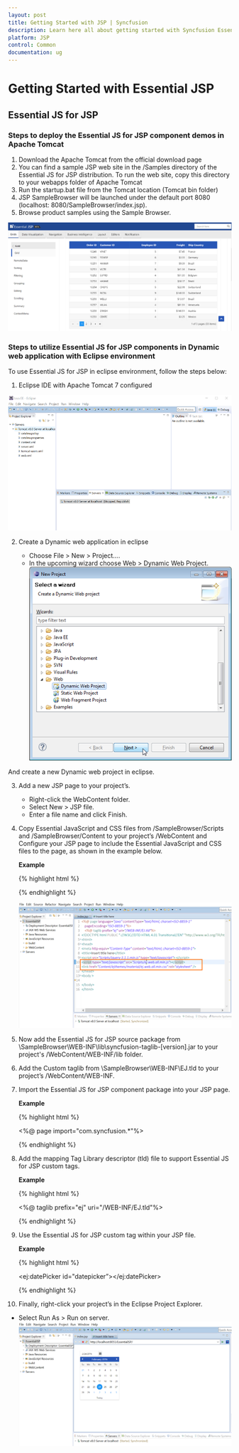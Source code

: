 ```yaml
---
layout: post
title: Getting Started with JSP | Syncfusion
description: Learn here all about getting started with Syncfusion Essential JSP, its elements, and more details.
platform: JSP 
control: Common 
documentation: ug
---
```


# Getting Started with Essential JSP

## Essential JS for JSP

### Steps to deploy the Essential JS for JSP component demos in Apache Tomcat 

1.	Download the Apache Tomcat from the official download page
2.	You can find a sample JSP web site in the /Samples directory of the Essential JS for JSP distribution. To run the web site, copy this directory to your webapps folder of Apache Tomcat
3.	Run the startup.bat file from the Tomcat location (Tomcat bin folder)
4.	JSP SampleBrowser will be launched under the default port 8080 (localhost: 8080/SampleBrowser/index.jsp).
5.	Browse product samples using the Sample Browser.

![Getting Started in JSP](Getting-Started_images/Getteing-Started_img5.PNG)

### Steps to utilize Essential JS for JSP components in Dynamic web application with Eclipse environment

To use Essential JS for JSP in eclipse environment, follow the steps below:


1. Eclipse IDE with Apache Tomcat 7 configured 

  ![Eclipse IDE with Apache Tomcat 7 configured in JSP ](Getting-Started_images/Getteing-Started_img1.png)


2. Create a Dynamic web application in eclipse

   *	Choose File > New > Project....
   *	In the upcoming wizard choose Web > Dynamic Web Project.
   ![JSP Create a Dynamic web application in eclipse](Getting-Started_images/Getteing-Started_img2.PNG)

  And create a new Dynamic web project in eclipse.

3. Add a new JSP page to your project’s.
   *	Right-click the WebContent folder. 
   *	Select New > JSP file. 
   *	Enter a file name and click Finish.


4. Copy Essential JavaScript and CSS files from /SampleBrowser/Scripts and /SampleBrowser/Content to your project’s /WebContent and Configure your JSP page to include the Essential JavaScript and CSS files to the page, as shown in the example below.

    <b>Example</b>

    {% highlight html %}

    <head>

    <link href="Content/ejthemes/material/ej.web.all.min.css" rel="stylesheet" />

    <script type="text/javascript" src="Scripts/ej.web.all.min.js"></script>

    </head>

    {% endhighlight %}

    ![JSP Copy Essential JavaScript and CSS files](Getting-Started_images/Getteing-Started_img3.PNG)

5. Now add the Essential JS for JSP source package from \SampleBrowser\WEB-INF\lib\syncfusion-taglib-[version].jar to your project's /WebContent/WEB-INF/lib folder.

6. Add the Custom taglib from \SampleBrowser\WEB-INF\EJ.tld to your project’s /WebContent/WEB-INF.
 
7. Import the Essential JS for JSP component package into your JSP page.

    <b>Example</b>

    {% highlight html %}

    <%@ page import="com.syncfusion.*"%>

    {% endhighlight %}

8. Add the mapping Tag Library descriptor (tld) file to support Essential JS for JSP custom tags.

    <b>Example</b>

    {% highlight html %}

    <%@ taglib prefix="ej" uri="/WEB-INF/EJ.tld"%>

    {% endhighlight %}

9. Use the Essential JS for JSP custom tag within your JSP file.

    <b>Example</b>

    {% highlight html %}

    <ej:datePicker id="datepicker”></ej:datePicker>

    {% endhighlight %}

10. Finally, right-click your project’s in the Eclipse Project Explorer.

   * Select Run As > Run on server.
  ![JSP Right Click in the Eclipse Project Explorer](Getting-Started_images/Getteing-Started_img4.PNG)




